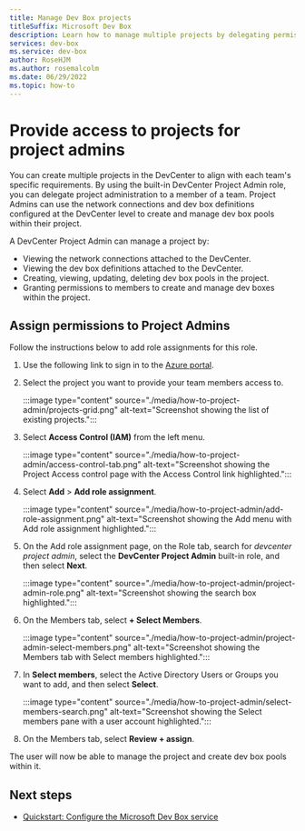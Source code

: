 ```yaml
---
title: Manage Dev Box projects
titleSuffix: Microsoft Dev Box
description: Learn how to manage multiple projects by delegating permissions to project admins.
services: dev-box
ms.service: dev-box
author: RoseHJM
ms.author: rosemalcolm
ms.date: 06/29/2022
ms.topic: how-to
---
```


# Provide access to projects for project admins

You can create multiple projects in the DevCenter to align with each team's specific requirements. By using the built-in DevCenter Project Admin role, you can delegate project administration to a member of a team. Project Admins can use the network connections and dev box definitions configured at the DevCenter level to create and manage dev box pools within their project.

A DevCenter Project Admin can manage a project by:

- Viewing the network connections attached to the DevCenter.
- Viewing the dev box definitions attached to the DevCenter.
- Creating, viewing, updating, deleting dev box pools in the project.
- Granting permissions to members to create and manage dev boxes within the project.

## Assign permissions to Project Admins
 
Follow the instructions below to add role assignments for this role.

1. Use the following link to sign in to the [Azure portal](https://portal.azure.com/#blade/Microsoft_Azure_Fidalgo/FidalgoMenuBlade/projects).

1. Select the project you want to provide your team members access to.
 
   :::image type="content" source="./media/how-to-project-admin/projects-grid.png" alt-text="Screenshot showing the list of existing projects.":::

1. Select **Access Control (IAM)** from the left menu.
 
   :::image type="content" source="./media/how-to-project-admin/access-control-tab.png" alt-text="Screenshot showing the Project Access control page with the Access Control link highlighted.":::

1. Select **Add** > **Add role assignment**.
 
   :::image type="content" source="./media/how-to-project-admin/add-role-assignment.png" alt-text="Screenshot showing the Add menu with Add role assignment highlighted.":::

1. On the Add role assignment page, on the Role tab, search for *devcenter project admin*, select the **DevCenter Project Admin** built-in role, and then select **Next**.
 
   :::image type="content" source="./media/how-to-project-admin/project-admin-role.png" alt-text="Screenshot showing the search box highlighted.":::

1. On the Members tab, select **+ Select Members**.
 
   :::image type="content" source="./media/how-to-project-admin/project-admin-select-members.png" alt-text="Screenshot showing the Members tab with Select members highlighted.":::

1. In **Select members**, select the Active Directory Users or Groups you want to add, and then select **Select**.
 
   :::image type="content" source="./media/how-to-project-admin/select-members-search.png" alt-text="Screenshot showing the Select members pane with a user account highlighted.":::

1. On the Members tab, select **Review + assign**.

The user will now be able to manage the project and create dev box pools within it.

## Next steps

- [Quickstart: Configure the Microsoft Dev Box service](quickstart-configure-dev-box-service.md)
